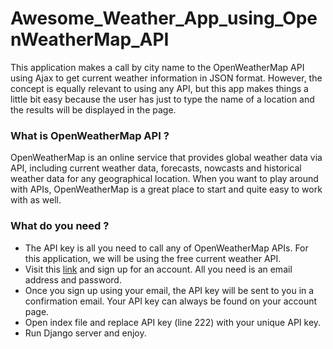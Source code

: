 # Awesome_Weather_App_using_OpenWeatherMap_API
This application makes a call by city name to the OpenWeatherMap API using Ajax to get current weather information in JSON format. However, the concept is equally relevant to using any API, but this app makes things a little bit easy because the user has just to type the name of a location and the results will be displayed in the page.    

### What is OpenWeatherMap API ?
OpenWeatherMap is an online service that provides global weather data via API, including current weather data, forecasts, nowcasts and historical weather data for any geographical location. When you want to play around with APIs, OpenWeatherMap is a great place to start and quite easy to work with as well. 

### What do you need ?
- The API key is all you need to call any of OpenWeatherMap APIs. For this application, we will be using the free current weather API. 
- Visit this [link](https://openweathermap.org/appid) and sign up for an account. All you need is an email address and password.
- Once you sign up using your email, the API key will be sent to you in a confirmation email. Your API key can always be found on your account page.
- Open index file and replace API key (line 222) with your unique API key.
- Run Django server and enjoy.
